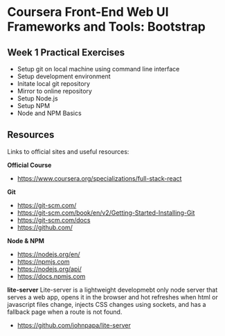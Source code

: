 # Coursera Front-End Web UI Frameworks and Tools: Bootstrap

## Week 1 Practical Exercises

- Setup git on local machine using command line interface
- Setup development environment
- Initate local git repository
- Mirror to online repository
- Setup Node.js
- Setup NPM
- Node and NPM Basics

## Resources

Links to official sites and useful resources:

**Official Course**

- https://www.coursera.org/specializations/full-stack-react

**Git**

- https://git-scm.com/
- https://git-scm.com/book/en/v2/Getting-Started-Installing-Git
- https://git-scm.com/docs
- https://github.com/

**Node & NPM**

- https://nodejs.org/en/
- https://npmjs.com
- https://nodejs.org/api/
- https://docs.npmjs.com

**lite-server**
Lite-server is a lightweight developmebt only node server that serves a web app, opens it in the browser and hot refreshes when html or javascript files change, injects CSS changes using sockets, and has a fallback page when a route is not found.

- https://github.com/johnpapa/lite-server
